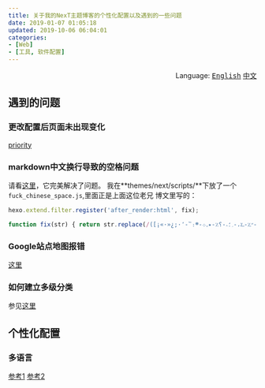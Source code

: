 ```yaml
---
title: 关于我的NexT主题博客的个性化配置以及遇到的一些问题
date: 2019-01-07 01:05:18
updated: 2019-10-06 06:04:01
categories:
- [Web]
- [工具, 软件配置]
---
```


<div align='right'>Language:
<a href='{{ location.host }}/2018/12/24/About-My-Custom-Settings-of-My-Next-Theme-Blog-and-Problem-Killing'><kbd>English</kbd></a>
<a href='{{ location.host }}/zh-CN/2019/01/07/关于我的NexT主题博客的个性化配置以及遇到的一些问题'><kbd>中文</kbd></a>
</div>

<!-- More -->

<!-- TODO -->

## 遇到的问题

### 更改配置后页面未出现变化

[priority](https://developer.mozilla.org/zh-CN/docs/Web/CSS/Specificity)

### markdown中文换行导致的空格问题

请看[这里](https://codehut.me/posts/Y3Vyc29yOjg=)，它完美解决了问题。
我在**themes/next/scripts/**下放了一个`fuck_chinese_space.js`,里面正是上面这位老兄
博文里写的：

```js
hexo.extend.filter.register('after_render:html', fix);

function fix(str) { return str.replace(/([¡«·»¿;·՚-՟։׀׃׆׳-״؉-؊،-؍؛؞-؟٪-٭۔܀-܍߷-߹।-॥॰෴๏๚-๛༄-༒྅࿐-࿔၊-၏჻፡-፨᙭-᙮᛫-᛭᜵-᜶។-៖៘-៚᠀-᠅᠇-᠊᥄-᥅᧞-᧟᨞-᨟᭚-᭠᰻-᰿᱾-᱿\u2000-\u206e⳹-⳼⳾-⳿⸀-\u2e7e⺀-\u2efe\u3000-〾・㇀-\u31ee㈀-㋾㌀-㏾㐀-\u4dbe一-\u9ffe꘍-꘏꙳꙾꡴-꡷꣎-꣏꤮-꤯꥟꩜-꩟豈-\ufafe︐-︖︙︰-﹎﹐-﹒﹔-﹗﹟-﹡﹨﹪-﹫！-＃％-＇＊，．-／：-；？-＠＼｡､-･]|[\ud840-\ud868\ud86a-\ud86c][\udc00-\udfff]|\ud800[\udd00-\udd01\udf9f\udfd0]|\ud802[\udd1f\udd3f\ude50-\ude58]|\ud809[\udc00-\udc7e]|\ud869[\udc00-\udede\udf00-\udfff]|\ud86d[\udc00-\udf3e\udf40-\udfff]|\ud86e[\udc00-\udc1e]|\ud87e[\udc00-\ude1e])\n\s*/g, '$1'); }
```

### Google站点地图报错

[这里](https://alanlee.fun/2017/12/30/google-sitemap/)

### 如何建立多级分类

参见[这里](http://aiellochan.com/2018/02/13/hexo/Hexo-%E4%B8%80%E7%AF%87%E6%96%87%E7%AB%A0%E5%A4%9A%E4%B8%AA-categories/)

## 个性化配置

### 多语言

[参考1](https://www.ieclipse.cn/2016/06/02/other/tech-hexo-i18n/index.html)
[参考2](https://bambooom.github.io/2018/03/08/hexo-multi-lang/)